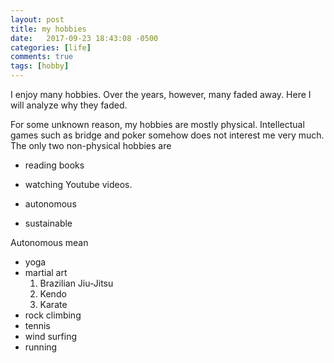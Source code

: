 ```yaml
---
layout: post
title: my hobbies
date:   2017-09-23 18:43:08 -0500
categories: [life]
comments: true
tags: [hobby]
---
```


I enjoy many hobbies. Over the years, however, many faded away.
Here I will analyze why they faded.

For some unknown reason, my hobbies are mostly physical.
Intellectual games such as bridge and poker somehow does not interest me very much.
The only two non-physical hobbies are 

* reading books 
* watching Youtube videos.


* autonomous
* sustainable

Autonomous mean

* yoga
* martial art
    1. Brazilian Jiu-Jitsu 
    2. Kendo
    3. Karate
* rock climbing
* tennis
* wind surfing
* running
